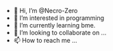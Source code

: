 - 👋 Hi, I’m @Necro-Zero
- 👀 I’m interested in programming
- 🌱 I’m currently learning bme.
- 💞️ I’m looking to collaborate on ...
- 📫 How to reach me ...

<!---
Necro-Zero/Necro-Zero is a ✨ special ✨ repository because its `README.md` (this file) appears on your GitHub profile.
You can click the Preview link to take a look at your changes.
--->

